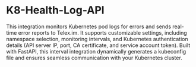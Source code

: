 # K8-Health-Log-API
This integration monitors Kubernetes pod logs for errors and sends real-time error reports to Telex.im. It supports customizable settings, including namespace selection, monitoring intervals, and Kubernetes authentication details (API server IP, port, CA certificate, and service account token). Built with FastAPI, this interval integration dynamically generates a kubeconfig file and ensures seamless communication with your Kubernetes cluster.
